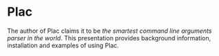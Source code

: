 # Plac

The author of Plac claims it to be *the smartest command line arguments parser
in the world*. This presentation provides background information, installation
and examples of using Plac.
